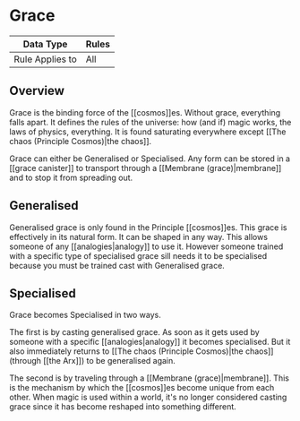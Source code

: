 # Grace

| Data Type | Rules |
| --- | --- |
| Rule Applies to | All |

## Overview

Grace is the binding force of the [[cosmos]]es. Without grace, everything falls apart. It defines the rules of the universe: how (and if) magic works, the laws of physics, everything. It is found saturating everywhere except [[The chaos (Principle Cosmos)|the chaos]].

Grace can either be Generalised or Specialised. Any form can be stored in a [[grace canister]] to transport through a [[Membrane (grace)|membrane]] and to stop it from spreading out.

## Generalised

Generalised grace is only found in the Principle [[cosmos]]es. This grace is effectively in its natural form. It can be shaped in any way. This allows someone of any [[analogies|analogy]] to use it. However someone trained with a specific type of specialised grace sill needs it to be specialised because you must be trained cast with Generalised grace.

## Specialised

Grace becomes Specialised in two ways.

The first is by casting generalised grace. As soon as it gets used by someone with a specific [[analogies|analogy]] it becomes specialised. But it also immediately returns to [[The chaos (Principle Cosmos)|the chaos]] (through [[the Arx]]) to be generalised again.

The second is by traveling through a [[Membrane (grace)|membrane]]. This is the mechanism by which the [[cosmos]]es become unique from each other. When magic is used within a world, it's no longer considered casting grace since it has become reshaped into something different.
